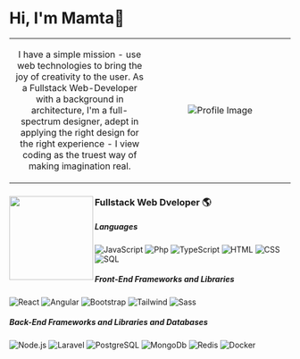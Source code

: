 # Hi, I'm Mamta👋 
<table style="width:100%; text-align:center; table-layout:fixed;">
  <tr>
    <td style="width:50%; vertical-align:middle;">
      <p style="font-size:16px;">
        I have a simple mission - use web technologies to bring the joy of creativity to the user. As a Fullstack Web-Developer with a background in architecture, I'm a full-spectrum designer, adept in applying the right design for the right experience - I view coding as the truest way of making imagination real.
      </p>
    </td>
     <td style="width:50%;">
      <img src="https://github.com/MS-load/MS-load/assets/55544744/2324a454-32c6-4d8b-b11c-bf51410ed3f1" alt="Profile Image" >
    </td>
  </tr>
</table>

### Fullstack Web Dveloper 🌎<img align="left" width="150" height="150" src="https://github.com/MS-load/MS-load/assets/55544744/bdc57062-aeb2-4e61-a020-5e829361442c"></a>
##### Languages
![JavaScript](https://img.shields.io/badge/-JavaScript-000?&logo=JavaScript)
![Php](https://img.shields.io/badge/-Php-000?&logo=php)
![TypeScript](https://img.shields.io/badge/-TypeScript-000?&logo=TypeScript)
![HTML](https://img.shields.io/badge/-HTML-000?&logo=html5)
![CSS](https://img.shields.io/badge/-CSS-000?&logo=css3)
![SQL](https://img.shields.io/badge/-SQL-000?&logo=MySQL)

##### Front-End Frameworks and Libraries
![React](https://shields.io/badge/-React-000?logo=react)
![Angular](https://img.shields.io/badge/-Angular-000?&logo=angular)
![Bootstrap](https://shields.io/badge/-Bootstrap-000?logo=bootstrap)
![Tailwind](https://img.shields.io/badge/-Tailwind_CSS-000?&logo=tailwind-css)
![Sass](https://img.shields.io/badge/-Sass-000?&logo=sass)

##### Back-End Frameworks and Libraries and Databases
![Node.js](https://img.shields.io/badge/-Node.js-000?&logo=node.js)
![Laravel](https://img.shields.io/badge/-Laravel-000?&logo=laravel)
![PostgreSQL](https://img.shields.io/badge/-Postgresql-000?&logo=Postgresql)
![MongoDb](https://img.shields.io/badge/-MongoDb-000?&logo=mongoDb)
![Redis](https://img.shields.io/badge/-Redis-000?&logo=Redis)
![Docker](https://img.shields.io/badge/-Docker-000?&logo=Docker)

